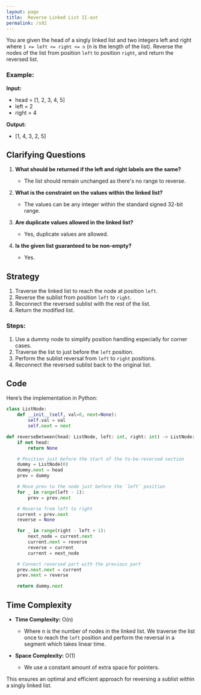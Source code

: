```yaml
---
layout: page
title:  Reverse Linked List II-out
permalink: /s92
---
```


You are given the head of a singly linked list and two integers left and right where `1 <= left <= right <= n` (n is the length of the list). Reverse the nodes of the list from position `left` to position `right`, and return the reversed list.

### Example:

**Input:** 
- head = [1, 2, 3, 4, 5]
- left = 2
- right = 4

**Output:** 
- [1, 4, 3, 2, 5]

## Clarifying Questions

1. **What should be returned if the left and right labels are the same?**
   - The list should remain unchanged as there's no range to reverse.

2. **What is the constraint on the values within the linked list?**
   - The values can be any integer within the standard signed 32-bit range.

3. **Are duplicate values allowed in the linked list?**
   - Yes, duplicate values are allowed.

4. **Is the given list guaranteed to be non-empty?**
   - Yes.

## Strategy

1. Traverse the linked list to reach the node at position `left`.
2. Reverse the sublist from position `left` to `right`.
3. Reconnect the reversed sublist with the rest of the list.
4. Return the modified list.

### Steps:

1. Use a dummy node to simplify position handling especially for corner cases.
2. Traverse the list to just before the `left` position.
3. Perform the sublist reversal from `left` to `right` positions.
4. Reconnect the reversed sublist back to the original list.

## Code

Here’s the implementation in Python:

```python
class ListNode:
    def __init__(self, val=0, next=None):
        self.val = val
        self.next = next

def reverseBetween(head: ListNode, left: int, right: int) -> ListNode:
    if not head:
        return None

    # Position just before the start of the to-be-reversed section
    dummy = ListNode(0)
    dummy.next = head
    prev = dummy

    # Move prev to the node just before the `left` position
    for _ in range(left - 1):
        prev = prev.next

    # Reverse from left to right
    current = prev.next
    reverse = None

    for _ in range(right - left + 1):
        next_node = current.next
        current.next = reverse
        reverse = current
        current = next_node

    # Connect reversed part with the previous part
    prev.next.next = current
    prev.next = reverse

    return dummy.next
```

## Time Complexity

- **Time Complexity:** O(n)
  - Where n is the number of nodes in the linked list. We traverse the list once to reach the `left` position and perform the reversal in a segment which takes linear time.

- **Space Complexity:** O(1)
  - We use a constant amount of extra space for pointers.

This ensures an optimal and efficient approach for reversing a sublist within a singly linked list.